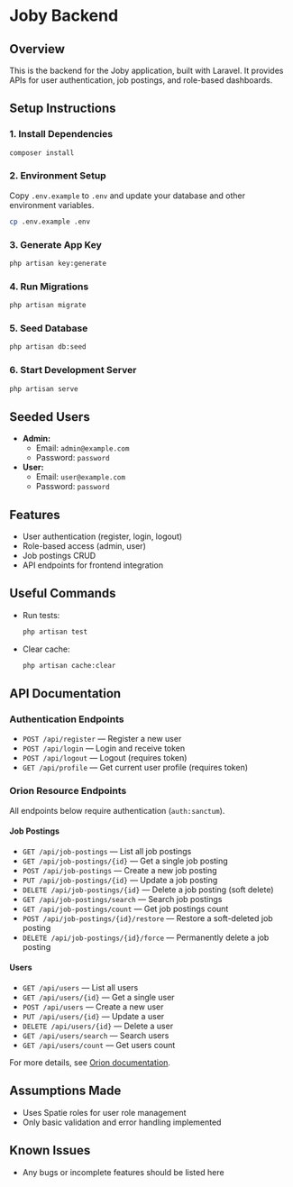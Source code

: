 

# Joby Backend

## Overview
This is the backend for the Joby application, built with Laravel. It provides APIs for user authentication, job postings, and role-based dashboards.

## Setup Instructions

### 1. Install Dependencies
```sh
composer install
```

### 2. Environment Setup
Copy `.env.example` to `.env` and update your database and other environment variables.
```sh
cp .env.example .env
```

### 3. Generate App Key
```sh
php artisan key:generate
```

### 4. Run Migrations
```sh
php artisan migrate
```

### 5. Seed Database
```sh
php artisan db:seed
```

### 6. Start Development Server
```sh
php artisan serve
```

## Seeded Users
- **Admin:**
	- Email: `admin@example.com`
	- Password: `password`
- **User:**
	- Email: `user@example.com`
	- Password: `password`

## Features
- User authentication (register, login, logout)
- Role-based access (admin, user)
- Job postings CRUD
- API endpoints for frontend integration

## Useful Commands
- Run tests:
	```sh
	php artisan test
	```
- Clear cache:
	```sh
	php artisan cache:clear
	```


## API Documentation

### Authentication Endpoints
- `POST /api/register` — Register a new user
- `POST /api/login` — Login and receive token
- `POST /api/logout` — Logout (requires token)
- `GET /api/profile` — Get current user profile (requires token)

### Orion Resource Endpoints
All endpoints below require authentication (`auth:sanctum`).

#### Job Postings
- `GET /api/job-postings` — List all job postings
- `GET /api/job-postings/{id}` — Get a single job posting
- `POST /api/job-postings` — Create a new job posting
- `PUT /api/job-postings/{id}` — Update a job posting
- `DELETE /api/job-postings/{id}` — Delete a job posting (soft delete)
- `GET /api/job-postings/search` — Search job postings
- `GET /api/job-postings/count` — Get job postings count
- `POST /api/job-postings/{id}/restore` — Restore a soft-deleted job posting
- `DELETE /api/job-postings/{id}/force` — Permanently delete a job posting

#### Users
- `GET /api/users` — List all users
- `GET /api/users/{id}` — Get a single user
- `POST /api/users` — Create a new user
- `PUT /api/users/{id}` — Update a user
- `DELETE /api/users/{id}` — Delete a user
- `GET /api/users/search` — Search users
- `GET /api/users/count` — Get users count

For more details, see [Orion documentation](https://orion.starfolkstudio.com/docs/endpoints/resource).

## Assumptions Made
- Uses Spatie roles for user role management
- Only basic validation and error handling implemented

## Known Issues
- Any bugs or incomplete features should be listed here
